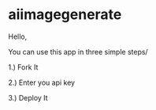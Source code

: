 # aiimagegenerate
 
 Hello,

 You can use this app in three simple steps/

 1.) Fork It

 2.) Enter you api key

 3.) Deploy It
